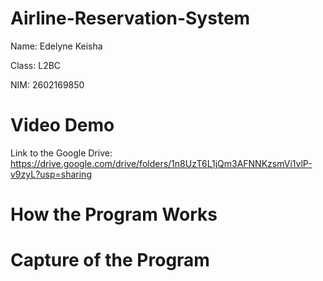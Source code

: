# Airline-Reservation-System

Name: Edelyne Keisha

Class: L2BC

NIM: 2602169850


# Video Demo
Link to the Google Drive: https://drive.google.com/drive/folders/1n8UzT6L1jQm3AFNNKzsmVi1vlP-v9zyL?usp=sharing

# How the Program Works


# Capture of the Program


